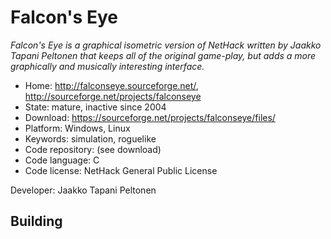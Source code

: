 # Falcon's Eye

_Falcon's Eye is a graphical isometric version of NetHack written by Jaakko Tapani Peltonen that keeps all of the original game-play, but adds a more graphically and musically interesting interface._

- Home: http://falconseye.sourceforge.net/, http://sourceforge.net/projects/falconseye
- State: mature, inactive since 2004
- Download: https://sourceforge.net/projects/falconseye/files/
- Platform: Windows, Linux
- Keywords: simulation, roguelike
- Code repository: (see download)
- Code language: C
- Code license: NetHack General Public License

Developer: Jaakko Tapani Peltonen

## Building
